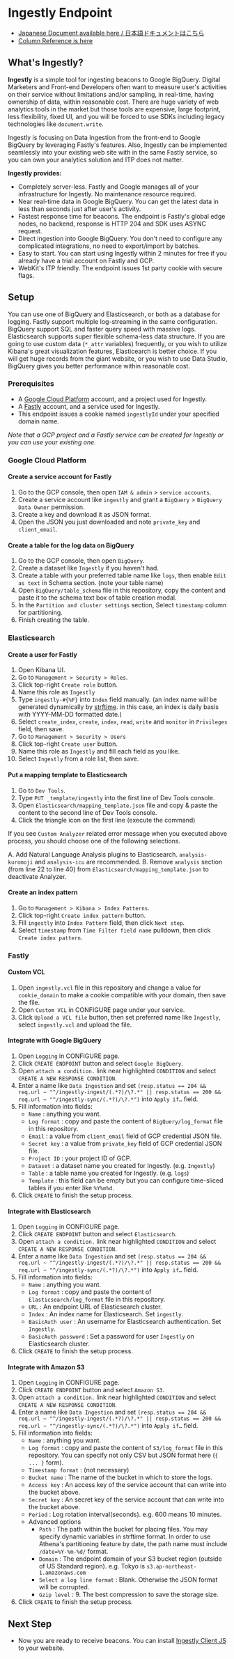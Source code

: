 # Ingestly Endpoint

- [Japanese Document available here / 日本語ドキュメントはこちら](./README-JP.md)
- [Column Reference is here](https://github.com/ingestly/ingestly-docs/blob/master/COLUMNS.md)

## What's Ingestly?

**Ingestly** is a simple tool for ingesting beacons to Google BigQuery. Digital Marketers and Front-end Developers often want to measure user's activities on their service without limitations and/or sampling, in real-time, having ownership of data, within reasonable cost. There are huge variety of web analytics tools in the market but those tools are expensive, large footprint, less flexibility, fixed UI, and you will be forced to use SDKs including legacy technologies like `document.write`.

Ingestly is focusing on Data Ingestion from the front-end to Google BigQuery by leveraging Fastly's features.
Also, Ingestly can be implemented seamlessly into your existing web site with in the same Fastly service, so you can own your analytics solution and ITP does not matter.

**Ingestly provides:**

- Completely server-less. Fastly and Google manages all of your infrastructure for Ingestly. No maintenance resource required.
- Near real-time data in Google BigQuery. You can get the latest data in less than seconds just after user's activity.
- Fastest response time for beacons. The endpoint is Fastly's global edge nodes, no backend, response is HTTP 204 and SDK uses ASYNC request.
- Direct ingestion into Google BigQuery. You don't need to configure any complicated integrations, no need to export/import by batches.
- Easy to start. You can start using Ingestly within 2 minutes for free if you already have a trial account on Fastly and GCP.
- WebKit's ITP friendly. The endpoint issues 1st party cookie with secure flags.

## Setup

You can use one of BigQuery and Elasticsearch, or both as a database for logging. Fastly support multiple log-streaming in the same configuration.
BigQuery support SQL and faster query speed with massive logs. Elasticsearch supports super flexible schema-less data structure.
If you are going to use custom data (`*_attr` variables) frequently, or you wish to utilize Kibana's great visualization features, Elasticearch is better choice.
If you will get huge records from the giant website, or you wish to use Data Studio, BigQuery gives you better performance within reasonable cost.

### Prerequisites
- A [Google Cloud Platform](https://cloud.google.com/) account, and a project used for Ingestly.
- A [Fastly](https://www.fastly.com/signup) account, and a service used for Ingestly.
- This endpoint issues a cookie named `ingestlyId` under your specified domain name.

*Note that a GCP project and a Fastly service can be created for Ingestly or you can use your existing one.*

### Google Cloud Platform

#### Create a service account for Fastly
1. Go to the GCP console, then open `IAM & admin` > `service accounts`.
2. Create a service account like `ingestly` and grant a `BigQuery` > `BigQuery Data Owner` permission.
3. Create a key and download it as JSON format.
4. Open the JSON you just downloaded and note `private_key` and `client_email`.

#### Create a table for the log data on BigQuery
1. Go to the GCP console, then open `BigQuery`.
2. Create a dataset like `Ingestly` if you haven't had.
3. Create a table with your preferred table name like `logs`, then enable `Edit as text` in Schema section. (note your table name)
4. Open `BigQuery/table_schema` file in this repository, copy the content and paste it to the schema text box of table creation modal.
5. In the `Partition and cluster settings` section, Select `timestamp` column for partitioning.
6. Finish creating the table.

### Elasticsearch

#### Create a user for Fastly
1. Open Kibana UI.
2. Go to `Management > Security > Roles`.
3. Click top-right `Create role` button.
4. Name this role as `Ingestly`
5. Type `ingestly-#{%F}` into `Index` field manually. (an index name will be generated dynamically by [strftime](http://man7.org/linux/man-pages/man3/strftime.3.html). in this case, an index is daily basis with YYYY-MM-DD formatted date.)
6. Select `create_index`, `create`, `index`, `read`, `write` and `monitor` in `Privileges` field, then save.
7. Go to `Management > Security > Users`
8. Click top-right `Create user` button.
9. Name this role as `Ingestly` and fill each field as you like.
10. Select `Ingestly` from a role list, then save.

#### Put a mapping template to Elasticsearch
1. Go to `Dev Tools`.
2. Type `PUT _template/ingestly` into the first line of Dev Tools console.
3. Open `Elasticsearch/mapping_template.json` file and copy & paste the content to the second line of Dev Tools console.
4. Click the triangle icon on the first line (execute the command)

If you see `Custom Analyzer` related error message when you executed above process, you should choose one of the following selections.

A. Add Natural Language Analysis plugins to Elasticsearch. `analysis-kuromoji` and `analysis-icu` are recommended.
B. Remove `analysis` section (from line 22 to line 40) from `Elasticsearch/mapping_template.json` to deactivate Analyzer.

#### Create an index pattern
1. Go to `Management > Kibana > Index Patterns`.
2. Click top-right `Create index pattern` button.
3. Fill `ingestly` into `Index Pattern` field, then click `Next step`.
4. Select `timestamp` from `Time Filter field name` pulldown, then click `Create index pattern`.


### Fastly

#### Custom VCL
1. Open `ingestly.vcl` file in this repository and change a value for `cookie_domain` to make a cookie compatible with your domain, then save the file.
2. Open `Custom VCL` in CONFIGURE page under your service.
3. Click `Upload a VCL file` button, then set preferred name like `Ingestly`, select `ingestly.vcl` and upload the file.

#### Integrate with Google BigQuery
1. Open `Logging` in CONFIGURE page.
2. Click `CREATE ENDPOINT` button and select `Google BigQuery`.
3. Open `attach a condition.` link near highlighted `CONDITION` and select `CREATE A NEW RESPONSE CONDITION`.
4. Enter a name like `Data Ingestion` and set `(resp.status == 204 && req.url ~ "^/ingestly-ingest/(.*?)/\?.*" || resp.status == 200 && req.url ~ "^/ingestly-sync/(.*?)/\?.*")` into `Apply if…` field.
5. Fill information into fields:
    - `Name` : anything you want.
    - `Log format` : copy and paste the content of `BigQuery/log_format` file in this repository.
    - `Email` : a value from `client_email` field of GCP credential JSON file.
    - `Secret key` : a value from `private_key` field of GCP credential JSON file.
    - `Project ID` : your project ID of GCP.
    - `Dataset` : a dataset name you created for Ingestly. (e.g. `Ingestly`)
    - `Table` : a table name you created for Ingestly. (e.g. `logs`)
    - `Template` : this field can be empty but you can configure time-sliced tables if you enter like `%Y%m%d`.
6. Click `CREATE` to finish the setup process.

#### Integrate with Elasticsearch
1. Open `Logging` in CONFIGURE page.
2. Click `CREATE ENDPOINT` button and select `Elasticsearch`.
3. Open `attach a condition.` link near highlighted `CONDITION` and select `CREATE A NEW RESPONSE CONDITION`.
4. Enter a name like `Data Ingestion` and set `(resp.status == 204 && req.url ~ "^/ingestly-ingest/(.*?)/\?.*" || resp.status == 200 && req.url ~ "^/ingestly-sync/(.*?)/\?.*")` into `Apply if…` field.
5. Fill information into fields:
    - `Name` : anything you want.
    - `Log format` : copy and paste the content of `Elasticsearch/log_format` file in this repository.
    - `URL` : An endpoint URL of Elasticsearch cluster.
    - `Index` : An index name for Elasticsearch. Set `ingestly`.
    - `BasicAuth user` : An username for Elasticsearch authentication. Set `Ingestly`.
    - `BasicAuth password` : Set a password for user `Ingestly` on Elasticsearch cluster.
6. Click `CREATE` to finish the setup process.

#### Integrate with Amazon S3
1. Open `Logging` in CONFIGURE page.
2. Click `CREATE ENDPOINT` button and select `Amazon S3`.
3. Open `attach a condition.` link near highlighted `CONDITION` and select `CREATE A NEW RESPONSE CONDITION`.
4. Enter a name like `Data Ingestion` and set `(resp.status == 204 && req.url ~ "^/ingestly-ingest/(.*?)/\?.*" || resp.status == 200 && req.url ~ "^/ingestly-sync/(.*?)/\?.*")` into `Apply if…` field.
5. Fill information into fields:
    - `Name` : anything you want.
    - `Log format` : copy and paste the content of `S3/log_format` file in this repository. You can specify not only CSV but JSON format here (`{ ... }` form).
    - `Timestamp format` : (not necessary)
    - `Bucket name` : The name of the bucket in which to store the logs.
    - `Access key` : An access key of the service account that can write into the bucket above.
    - `Secret key` : An secret key of the service account that can write into the bucket above.
    - `Period` : Log rotation interval(seconds). e.g. 600 means 10 minutes.
    - Advanced options
        - `Path` : The path within the bucket for placing files. You may specify dynamic variables in strftime format. In order to use Athena's partitioning feature by date, the path name must include `/date=%Y-%m-%d/` format.
        - `Domain` : The endpoint domain of your S3 bucket region (outside of US Standard region). e.g. Tokyo is `s3.ap-northeast-1.amazonaws.com`
        - `Select a log line format` : Blank. Otherwise the JSON format will be corrupted.
        - `Gzip level` : 9. The best compression to save the storage size.
6. Click `CREATE` to finish the setup process.


## Next Step
- Now you are ready to receive beacons. You can install [Ingestly Client JS](https://github.com/ingestly/ingestly-client-js) to your website.

